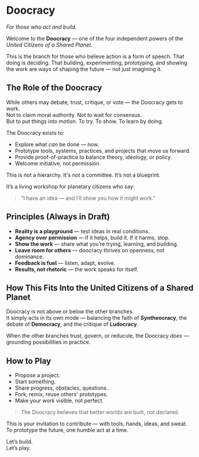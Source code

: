 # Doocracy  
*For those who act and build.*

Welcome to the **Doocracy** — one of the four independent powers of the *United Citizens of a Shared Planet*.

This is the branch for those who believe action is a form of speech. That doing is deciding. That building, experimenting, prototyping, and showing the work are ways of shaping the future — not just imagining it.

## The Role of the Doocracy

While others may debate, trust, critique, or vote — the Doocracy gets to work.  
Not to claim moral authority. Not to wait for consensus.  
But to put things into motion. To try. To show. To learn by doing.

The Doocracy exists to:

- Explore what *can* be done — now.
- Prototype tools, systems, practices, and projects that move us forward.
- Provide proof-of-practice to balance theory, ideology, or policy.
- Welcome initiative, not permission.

This is not a hierarchy. It's not a committee. It’s not a blueprint.

It’s a living workshop for planetary citizens who say:

> “I have an idea — and I’ll show you how it might work.”

## Principles (Always in Draft)

- **Reality is a playground** — test ideas in real conditions.  
- **Agency over permission** — if it helps, build it. If it harms, stop.  
- **Show the work** — share what you’re trying, learning, and building.  
- **Leave room for others** — doocracy thrives on openness, not dominance.  
- **Feedback is fuel** — listen, adapt, evolve.  
- **Results, not rhetoric** — the work speaks for itself.

## How This Fits Into the United Citizens of a Shared Planet

Doocracy is not above or below the other branches.  
It simply acts in its own mode — balancing the faith of **Syntheocracy**, the debate of **Democracy**, and the critique of **Ludocracy**.

When the other branches trust, govern, or reducule,
the Doocracy *does* — grounding possibilities in practice.

## How to Play

- Propose a project.  
- Start something.  
- Share progress, obstacles, questions.  
- Fork, remix, reuse others' prototypes.  
- Make your work visible, not perfect.

> The Doocracy believes that better worlds are built, not declared.

This is your invitation to contribute — with tools, hands, ideas, and sweat.  
To prototype the future, one humble act at a time.

Let’s build.  
Let’s play.
